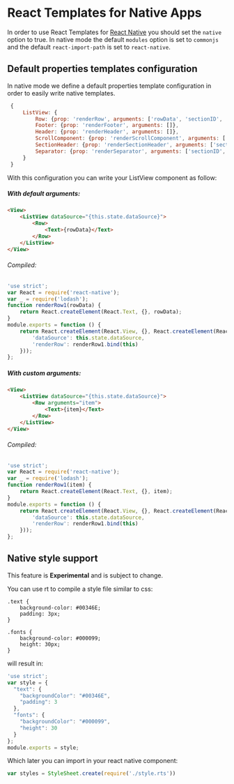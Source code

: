 # React Templates for Native Apps

In order to use React Templates for [React Native](https://facebook.github.io/react-native/) you should set the `native` option to true.
In native mode the default `modules` option is set to `commonjs` and the default `react-import-path` is set to `react-native`.

## Default properties templates configuration

In native mode we define a default properties template configuration in order to easily write native templates.

```javascript
 {
     ListView: {
         Row: {prop: 'renderRow', arguments: ['rowData', 'sectionID', 'rowID', 'highlightRow']},
         Footer: {prop: 'renderFooter', arguments: []},
         Header: {prop: 'renderHeader', arguments: []},
         ScrollComponent: {prop: 'renderScrollComponent', arguments: ['props']},
         SectionHeader: {prop: 'renderSectionHeader', arguments: ['sectionData', 'sectionID']},
         Separator: {prop: 'renderSeparator', arguments: ['sectionID', 'rowID', 'adjacentRowHighlighted']}
     }
 }
```

With this configuration you can write your ListView component as follow:

##### With default arguments:

```html
<View>
    <ListView dataSource="{this.state.dataSource}">
        <Row>
            <Text>{rowData}</Text>
        </Row>
    </ListView>
</View>
```

###### Compiled:
```javascript
'use strict';
var React = require('react-native');
var _ = require('lodash');
function renderRow1(rowData) {
    return React.createElement(React.Text, {}, rowData);
}
module.exports = function () {
    return React.createElement(React.View, {}, React.createElement(React.ListView, {
        'dataSource': this.state.dataSource,
        'renderRow': renderRow1.bind(this)
    }));
};
```

##### With custom arguments:

```html
<View>
    <ListView dataSource="{this.state.dataSource}">
        <Row arguments="item">
            <Text>{item}</Text>
        </Row>
    </ListView>
</View>
```

###### Compiled:
```javascript
'use strict';
var React = require('react-native');
var _ = require('lodash');
function renderRow1(item) {
    return React.createElement(React.Text, {}, item);
}
module.exports = function () {
    return React.createElement(React.View, {}, React.createElement(React.ListView, {
        'dataSource': this.state.dataSource,
        'renderRow': renderRow1.bind(this)
    }));
};
```

## Native style support

This feature is **Experimental** and is subject to change.

You can use rt to compile a style file similar to css:

```
.text {
    background-color: #00346E;
    padding: 3px;
}

.fonts {
    background-color: #000099;
    height: 30px;
}
```

will result in:

```javascript
'use strict';
var style = {
  "text": {
    "backgroundColor": "#00346E",
    "padding": 3
  },
  "fonts": {
    "backgroundColor": "#000099",
    "height": 30
  }
};
module.exports = style;
```

Which later you can import in your react native component:

```javascript
var styles = StyleSheet.create(require('./style.rts'))
```



